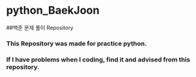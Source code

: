 # python_BaekJoon

##백준 문제 풀이 Repository

  ### This Repository was made for practice python.
  ### If I have problems when I coding, find it and advised from this repository. 
